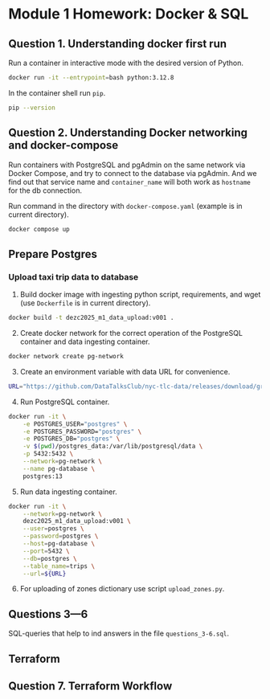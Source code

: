 # Module 1 Homework: Docker & SQL

## Question 1. Understanding docker first run

Run a container in interactive mode with the desired version of Python.

```sh
docker run -it --entrypoint=bash python:3.12.8
```

In the container shell run `pip`.

```sh
pip --version
```

## Question 2. Understanding Docker networking and docker-compose

Run containers with PostgreSQL and pgAdmin on the same network via Docker Compose, and try to connect to the database via pgAdmin. And we find out that service name and `container_name` will both work as `hostname` for the db connection.

Run command in the directory with `docker-compose.yaml` (example is in current directory).

```sh
docker compose up
```

##  Prepare Postgres

### Upload taxi trip data to database

1. Build docker image with ingesting python script, requirements, and wget (use `Dockerfile` is in current directory).

```sh
docker build -t dezc2025_m1_data_upload:v001 .
```

2. Create docker network for the correct operation of the PostgreSQL container and data ingesting container.

```sh
docker network create pg-network
```

3. Create an environment variable with data URL for convenience.

```sh
URL="https://github.com/DataTalksClub/nyc-tlc-data/releases/download/green/green_tripdata_2019-10.csv.gz"
```

4. Run PostgreSQL container.

```sh
docker run -it \
    -e POSTGRES_USER="postgres" \
    -e POSTGRES_PASSWORD="postgres" \
    -e POSTGRES_DB="postgres" \
    -v $(pwd)/postgres_data:/var/lib/postgresql/data \
    -p 5432:5432 \
    --network=pg-network \
    --name pg-database \
    postgres:13
```

5. Run data ingesting container.

```sh
docker run -it \
    --network=pg-network \
    dezc2025_m1_data_upload:v001 \
    --user=postgres \
    --password=postgres \
    --host=pg-database \
    --port=5432 \
    --db=postgres \
    --table_name=trips \
    --url=${URL}
```

6. For uploading of zones dictionary use script `upload_zones.py`.

## Questions 3—6

SQL-queries that help to ind answers in the file `questions_3-6.sql`.

## Terraform

## Question 7. Terraform Workflow


